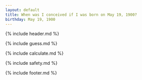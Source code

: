 ```yaml
---
layout: default
title: When was I conceived if I was born on May 19, 1900?
birthday: May 19, 1900
---
```


{% include header.md %}

{% include guess.md %}

{% include calculate.md %}

{% include safety.md %}

{% include footer.md %}



